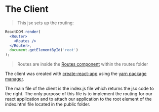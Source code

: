 # The Client

> This jsx sets up the routing:

```jsx
ReactDOM.render(
  <Router>
    <Routes />
  </Router>,
  document.getElementById('root')
);
```

> Routes are inside the [Routes component](#routes-js) within the routes folder

The client was created with <a href='https://create-react-app.dev/docs/getting-started/'>create-react-app</a> using the <a href='https://yarnpkg.com/'>yarn package manager</a>.

The main file of the client is the index.js file which returns the jsx code to the right. The only purpose of this file is to implement the routing for our react application and to attach our application to the root element of the index.html file located in the public folder.